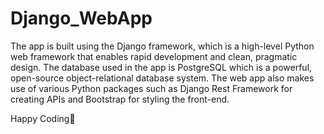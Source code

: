# Django_WebApp

The app is built using the Django framework, which is a high-level Python web framework that enables rapid development and clean, pragmatic design. 
The database used in the app is PostgreSQL which is a powerful, open-source object-relational database system. 
The web app also makes use of various Python packages such as Django Rest Framework for creating APIs and Bootstrap for styling the front-end.

Happy Coding🖤
